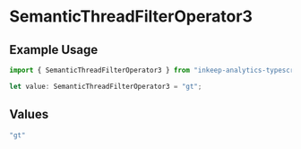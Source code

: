 # SemanticThreadFilterOperator3

## Example Usage

```typescript
import { SemanticThreadFilterOperator3 } from "inkeep-analytics-typescript/models/components";

let value: SemanticThreadFilterOperator3 = "gt";
```

## Values

```typescript
"gt"
```